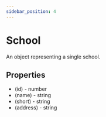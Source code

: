 ```yaml
---
sidebar_position: 4
---
```


# School

An object representing a single school.

## Properties
- (id) - number
- (name) - string
- (short) - string
- (address) - string